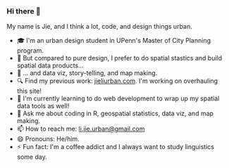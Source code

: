 ### Hi there 👋

My name is Jie, and I think a lot, code, and design things urban.

- 🎓 I'm an urban design student in UPenn's Master of City Planning program.
- 🔢 But compared to pure design, I prefer to do spatial stastics and build spatial data products...
- 👀 ... and data viz, story-telling, and map making.
- 🔍 Find my previous work: [jieliurban.com](jieliurban.com). I'm working on overhauling this site!
- 🌱 I'm currently learning to do web development to wrap up my spatial data tools as well!
- 💬 Ask me about coding in R, geospatial statistics, data viz, and map making.
- 📫 How to reach me: [li.jie.urban@gmail.com](mailto:li.jie.urban@gmail.com)
- 😄 Pronouns: He/him.
- ⚡ Fun fact: I'm a coffee addict and I always want to study linguistics some day.
